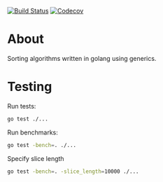 [![Build Status](https://img.shields.io/github/actions/workflow/status/benfrisbie/go-sorting-algorithms/test.yml?branch=main&label=test&logo=github&style=flat-square)](https://github.com/benfrisbie/go-sorting-algorithms/actions?workflow=test)
[![Codecov](https://img.shields.io/codecov/c/github/benfrisbie/go-sorting-algorithms?logo=codecov&style=flat-square)](https://codecov.io/gh/benfrisbie/go-sorting-algorithms)

# About
Sorting algorithms written in golang using generics.

# Testing
Run tests:
```bash
go test ./...
```

Run benchmarks:
```bash
go test -bench=. ./...
```
Specify slice length
```bash
go test -bench=. -slice_length=10000 ./...
```
